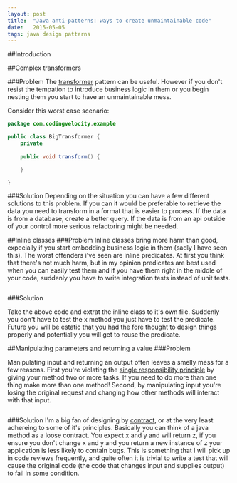 ```yaml
---
layout: post
title:  "Java anti-patterns: ways to create unmaintainable code"
date:   2015-05-05
tags: java design patterns
---
```


##Introduction


##Complex transformers

###Problem
The [transformer] pattern can be useful.  However if you don't resist the tempation to introduce business logic in them or you begin nesting them you start to have an unmaintainable mess. 

Consider this worst case scenario:


```java
package com.codingvelocity.example

public class BigTransformer {
    private
    
    public void transform() {

    }

}

```

###Solution
Depending on the situation you can have a few different solutions to this problem.  If you can it would be preferable to retrieve the data you need to transform in a format that is easier to process.  If the data is from a database, create a better query.  If the data is from an api outside of your control more serious refactoring might be needed.

##Inline classes
###Problem
Inline classes bring more harm than good, expecially if you start embedding business logic in them (sadly I have seen this).  The worst offenders i've seen are inline predicates.  At first you think that there's not much harm, but in my opinion predicates are best used when you can easily test them and if you have them right in the middle of your code, suddenly you have to write integration tests instead of unit tests. 

```java


```

###Solution

Take the above code and extrat the inline class to it's own file.  Suddenly you don't have to test the x method you just have to test the predicate.  Future you will be estatic that you had the fore thought to design things properly and potentially you will get to reuse the predicate. 


##Manipulating parameters and returning a value
###Problem

Manipulating input and returning an output often leaves a smelly mess for a few reasons.  First you're violating the [single responsibility principle] by giving your method two or more tasks.  If you need to do more than one thing make more than one method!  Second, by manipulating input you're losing the original request and changing how other methods will interact with that input.

```java


```

###Solution
I'm a big fan of designing by [contract], or at the very least adhereing to some of it's principles.  Basically you can think of a java method as a loose contract.  You expect x and y and will return z, if you ensure you don't change x and y and you return a new instance of z your application is less likely to contain bugs. This is something that I will pick up in code reviews frequently, and quite often it is trivial to write a test that will cause the original code (the code that changes input and supplies output) to fail in some condition.

[transformer]:http://www.ccs.neu.edu/home/riccardo/courses/csu370-fa07/lect18.pdf
[contract]:http://en.wikipedia.org/wiki/Design_by_contract
[single responsibility principle]:http://en.wikipedia.org/wiki/Single_responsibility_principle